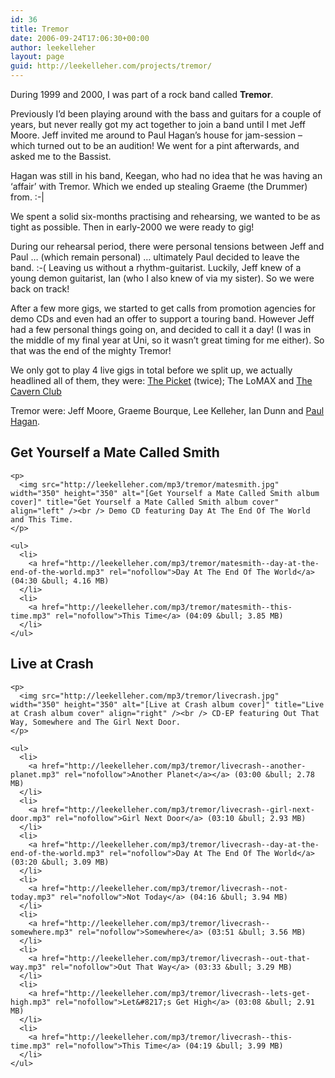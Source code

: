 ```yaml
---
id: 36
title: Tremor
date: 2006-09-24T17:06:30+00:00
author: leekelleher
layout: page
guid: http://leekelleher.com/projects/tremor/
---
```

During 1999 and 2000, I was part of a rock band called **Tremor**.

Previously I&#8217;d been playing around with the bass and guitars for a couple of years, but never really got my act together to join a band until I met Jeff Moore. Jeff invited me around to Paul Hagan&#8217;s house for jam-session &#8211; which turned out to be an audition! We went for a pint afterwards, and asked me to the Bassist.

Hagan was still in his band, Keegan, who had no idea that he was having an &#8216;affair&#8217; with Tremor. Which we ended up stealing Graeme (the Drummer) from. :-|

We spent a solid six-months practising and rehearsing, we wanted to be as tight as possible. Then in early-2000 we were ready to gig!

During our rehearsal period, there were personal tensions between Jeff and Paul &#8230; (which remain personal) &#8230; ultimately Paul decided to leave the band. :-( Leaving us without a rhythm-guitarist. Luckily, Jeff knew of a young demon guitarist, Ian (who I also knew of via my sister). So we were back on track!

After a few more gigs, we started to get calls from promotion agencies for demo CDs and even had an offer to support a touring band. However Jeff had a few personal things going on, and decided to call it a day! (I was in the middle of my final year at Uni, so it wasn&#8217;t great timing for me either). So that was the end of the mighty Tremor!

We only got to play 4 live gigs in total before we split up, we actually headlined all of them, they were: [The Picket](http://www.savethepicket.com/) (twice); The LoMAX and [The Cavern Club](http://www.cavern-liverpool.co.uk/cavernclub/)

Tremor were: Jeff Moore, Graeme Bourque, Lee Kelleher, Ian Dunn and [Paul Hagan](http://www.thescales.co.uk/).

<div class="items">
  <div class="item focus">
    <h2>
      Get Yourself a Mate Called Smith
    </h2>
    
    <p>
      <img src="http://leekelleher.com/mp3/tremor/matesmith.jpg" width="350" height="350" alt="[Get Yourself a Mate Called Smith album cover]" title="Get Yourself a Mate Called Smith album cover" align="left" /><br /> Demo CD featuring Day At The End Of The World and This Time.
    </p>
    
    <ul>
      <li>
        <a href="http://leekelleher.com/mp3/tremor/matesmith--day-at-the-end-of-the-world.mp3" rel="nofollow">Day At The End Of The World</a> (04:30 &bull; 4.16 MB)
      </li>
      <li>
        <a href="http://leekelleher.com/mp3/tremor/matesmith--this-time.mp3" rel="nofollow">This Time</a> (04:09 &bull; 3.85 MB)
      </li>
    </ul>
  </div>
  
  <div class="item focus">
    <h2>
      Live at Crash
    </h2>
    
    <p>
      <img src="http://leekelleher.com/mp3/tremor/livecrash.jpg" width="350" height="350" alt="[Live at Crash album cover]" title="Live at Crash album cover" align="right" /><br /> CD-EP featuring Out That Way, Somewhere and The Girl Next Door.
    </p>
    
    <ul>
      <li>
        <a href="http://leekelleher.com/mp3/tremor/livecrash--another-planet.mp3" rel="nofollow">Another Planet</a></a> (03:00 &bull; 2.78 MB)
      </li>
      <li>
        <a href="http://leekelleher.com/mp3/tremor/livecrash--girl-next-door.mp3" rel="nofollow">Girl Next Door</a> (03:10 &bull; 2.93 MB)
      </li>
      <li>
        <a href="http://leekelleher.com/mp3/tremor/livecrash--day-at-the-end-of-the-world.mp3" rel="nofollow">Day At The End Of The World</a> (03:20 &bull; 3.09 MB)
      </li>
      <li>
        <a href="http://leekelleher.com/mp3/tremor/livecrash--not-today.mp3" rel="nofollow">Not Today</a> (04:16 &bull; 3.94 MB)
      </li>
      <li>
        <a href="http://leekelleher.com/mp3/tremor/livecrash--somewhere.mp3" rel="nofollow">Somewhere</a> (03:51 &bull; 3.56 MB)
      </li>
      <li>
        <a href="http://leekelleher.com/mp3/tremor/livecrash--out-that-way.mp3" rel="nofollow">Out That Way</a> (03:33 &bull; 3.29 MB)
      </li>
      <li>
        <a href="http://leekelleher.com/mp3/tremor/livecrash--lets-get-high.mp3" rel="nofollow">Let&#8217;s Get High</a> (03:08 &bull; 2.91 MB)
      </li>
      <li>
        <a href="http://leekelleher.com/mp3/tremor/livecrash--this-time.mp3" rel="nofollow">This Time</a> (04:19 &bull; 3.99 MB)
      </li>
    </ul>
  </div>
</div>